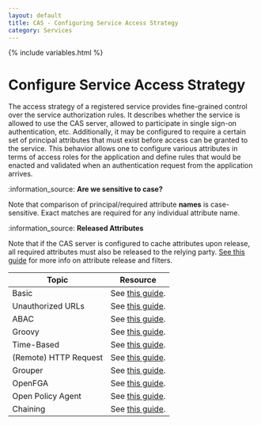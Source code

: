 ```yaml
---
layout: default
title: CAS - Configuring Service Access Strategy
category: Services
---
```


{% include variables.html %}

# Configure Service Access Strategy

The access strategy of a registered service provides fine-grained control over the service authorization 
rules. It describes whether the service is allowed to use the CAS server, allowed to participate in
single sign-on authentication, etc. Additionally, it may be configured to require a certain set of 
principal attributes that must exist before access can be granted to the service. This behavior allows 
one to configure various attributes in terms of access roles for the application and define rules that 
would be enacted and validated when an authentication request from the application arrives.

<div class="alert alert-info">:information_source: <strong>Are we sensitive to case?</strong><p>Note that comparison of 
principal/required attribute <strong>names</strong> is
case-sensitive. Exact matches are required for any individual attribute name.</p></div>

<div class="alert alert-info">:information_source: <strong>Released Attributes</strong><p>Note that if the CAS server is configured to cache 
attributes upon release, all required attributes must also be released to the 
relying party. <a href="../integration/Attribute-Release.html">See this guide</a> for more info on 
attribute release and filters.</p></div>


| Topic                 | Resource                                                        |
|-----------------------|-----------------------------------------------------------------|
| Basic                 | See [this guide](Service-Access-Strategy-Basic.html).           |
| Unauthorized URLs     | See [this guide](Service-Access-Strategy-URL.html).             |
| ABAC                  | See [this guide](Service-Access-Strategy-ABAC.html).            |
| Groovy                | See [this guide](Service-Access-Strategy-Groovy.html).          |
| Time-Based            | See [this guide](Service-Access-Strategy-Time.html).            |
| (Remote) HTTP Request | See [this guide](Service-Access-Strategy-Http.html).            |
| Grouper               | See [this guide](Service-Access-Strategy-Grouper.html).         |
| OpenFGA               | See [this guide](Service-Access-Strategy-OpenFGA.html).         |
| Open Policy Agent     | See [this guide](Service-Access-Strategy-OpenPolicyAgent.html). |
| Chaining              | See [this guide](Service-Access-Strategy-Chain.html).           |

